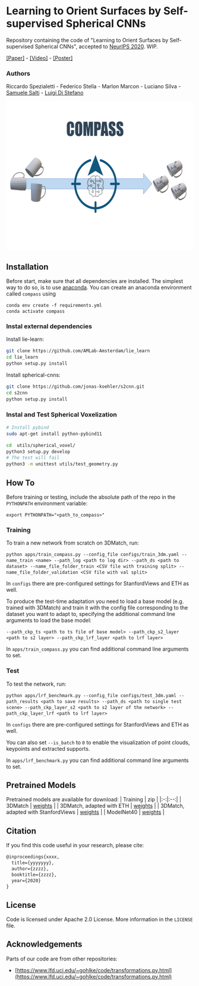 # Learning to Orient Surfaces by Self-supervised Spherical CNNs
Repository containing the code of "Learning to Orient Surfaces by Self-supervised Spherical CNNs", accepted to [NeurIPS 2020](https://neurips.cc/). WIP.

[[Paper]]() - [[Video]]() - [[Poster]]()

### Authors
Riccardo Spezialetti - Federico Stella - Marlon Marcon - Luciano Silva - [Samuele Salti](https://vision.deis.unibo.it/ssalti/) - [Luigi Di Stefano](https://www.unibo.it/sitoweb/luigi.distefano/)

<p align="center">
  <img width="600" height="400" src="assets/teaser.png">
</p>

## Installation
Before start, make sure that all dependencies are installed. The simplest way to do so, is to use [anaconda](https://www.anaconda.com/).
You can create an anaconda environment called `compass` using
```
conda env create -f requirements.yml
conda activate compass
```

### Instal external dependencies
Install lie-learn:
```bash
git clone https://github.com/AMLab-Amsterdam/lie_learn
cd lie_learn
python setup.py install
```
Install spherical-cnns:
```bash
git clone https://github.com/jonas-koehler/s2cnn.git
cd s2cnn
python setup.py install
```

### Instal and Test Spherical Voxelization
```bash
# Install pybind
sudo apt-get install python-pybind11
```

```bash
cd  utils/spherical_voxel/
python3 setup.py develop
# The test will fail
python3 -m unittest utils/test_geometry.py 
```

## How To
Before training or testing, include the absolute path of the repo in the `PYTHONPATH` environment variable:
```
export PYTHONPATH="<path_to_compass>"
```

### Training
To train a new network from scratch on 3DMatch, run:
```
python apps/train_compass.py --config_file configs/train_3dm.yaml --name_train <name> --path_log <path to log dir> --path_ds <path to dataset> --name_file_folder_train <CSV file with training split> --name_file_folder_validation <CSV file with val split>
```
In `configs` there are pre-configured settings for StanfordViews and ETH as well.

To produce the test-time adaptation you need to load a base model (e.g. trained with 3DMatch) and train it with the config file corresponding to the dataset you want to adapt to, specifying the additional command line arguments to load the base model:
```
--path_ckp_ts <path to ts file of base model> --path_ckp_s2_layer <path to s2 layer> --path_ckp_lrf_layer <path to lrf layer>
```
In `apps/train_compass.py` you can find additional command line arguments to set.

### Test
To test the network, run:
```
python apps/lrf_benchmark.py --config_file configs/test_3dm.yaml --path_results <path to save results> --path_ds <path to single test scene> --path_ckp_layer_s2 <path to s2 layer of the network> --path_ckp_layer_lrf <path to lrf layer> 
```
In `configs` there are pre-configured settings for StanfordViews and ETH as well.

You can also set `--is_batch` to `0` to enable the visualization of point clouds, keypoints and extracted supports.

In `apps/lrf_benchmark.py` you can find additional command line arguments to set.

## Pretrained Models
Pretrained models are available for download:
| Training |  zip |
|:-:|:--:|
| 3DMatch | [weights](https://github.com/CVLAB-Unibo/compass/tree/master/pretrained_models/basemodel) |
| 3DMatch, adapted with ETH | [weights](https://github.com/CVLAB-Unibo/compass/tree/master/pretrained_models/adaptation_eth) |
| 3DMatch, adapted with StanfordViews | [weights](https://github.com/CVLAB-Unibo/compass/tree/master/pretrained_models/adaptation_stanfordviews) |
| ModelNet40 | [weights]() |

## Citation
If you find this code useful in your research, please cite:
```
@inproceedings{xxxx,
  title={yyyyyyy},
  author={zzzz},
  booktitle={zzzz},
  year={2020}
}
```

## License
Code is licensed under Apache 2.0 License. More information in the `LICENSE` file.

## Acknowledgements
Parts of our code are from other repositories:
* [https://www.lfd.uci.edu/~gohlke/code/transformations.py.html](https://www.lfd.uci.edu/~gohlke/code/transformations.py.html)

